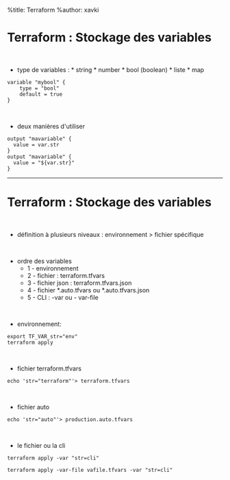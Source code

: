 %title: Terraform
%author: xavki


# Terraform : Stockage des variables


<br>


* type de variables :
		* string
		* number
		* bool (boolean)
		* liste
		* map

```
variable "mybool" {
    type = "bool"
    default = true
}
```

<br>


* deux manières d'utiliser

```
output "mavariable" {
  value = var.str
}
output "mavariable" {
  value = "${var.str}"
}

```

-----------------------------------------------------------------------------

# Terraform : Stockage des variables


<br>


* définition à plusieurs niveaux : environnement > fichier spécifique

<br>


* ordre des variables
	* 1 - environnement
	* 2 - fichier : terraform.tfvars
	* 3 - fichier json : terraform.tfvars.json
	* 4 - fichier \*.auto.tfvars ou \*.auto.tfvars.json
	* 5 - CLI : -var ou - var-file 

<br>


* environnement:

```
export TF_VAR_str="env"
terraform apply
```

<br>


* fichier terraform.tfvars

```
echo 'str="terraform"'> terraform.tfvars
```

<br>


* fichier auto

```
echo 'str="auto"'> production.auto.tfvars
```

<br>


* le fichier ou la cli

```
terraform apply -var "str=cli"
```

```
terraform apply -var-file vafile.tfvars -var "str=cli"
```
